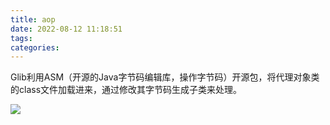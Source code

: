 ```yaml
---
title: aop
date: 2022-08-12 11:18:51
tags:
categories:
---
```


Glib利用ASM（开源的Java字节码编辑库，操作字节码）开源包，将代理对象类的class文件加载进来，通过修改其字节码生成子类来处理。

![](https://tva1.sinaimg.cn/large/e6c9d24ely1h53tdykksyj21l70u0437.jpg)
